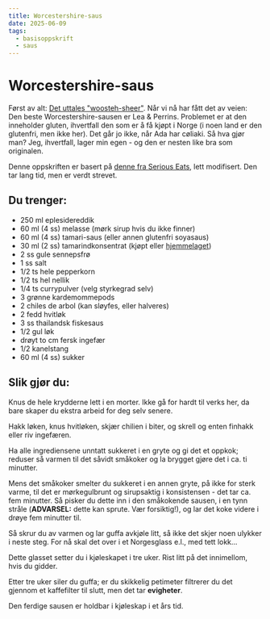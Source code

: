 ```yaml
---
title: Worcestershire-saus
date: 2025-06-09
tags:
  - basisoppskrift
  - saus
---
```

# Worcestershire-saus

Først av alt: [Det uttales "woosteh-sheer"](https://www.youtube.com/watch?v=cpvCdxbTeUI). Når vi nå har fått det av veien:
Den beste Worcestershire-sausen er Lea & Perrins.  Problemet er at den inneholder gluten, ihvertfall den som er å få kjøpt
i Norge (i noen land er den glutenfri, men ikke her).  Det går jo ikke, når Ada har cøliaki.  Så hva gjør man?  Jeg, ihvertfall,
lager min egen - og den er nesten like bra som originalen.

Denne oppskriften er basert på [denne fra Serious Eats](https://www.seriouseats.com/sauced-worcestershire-sauce-recipe),
lett modifisert.  Den tar lang tid, men er verdt strevet.

## Du trenger:

* 250 ml eplesidereddik
* 60 ml (4 ss) melasse (mørk sirup hvis du ikke finner)
* 60 ml (4 ss) tamari-saus (eller annen glutenfri soyasaus)
* 30 ml (2 ss) tamarindkonsentrat (kjøpt eller [hjemmelaget](https://showmethecurry.com/odds-ends/homemade-tamarind-concentrate-paste.html))
* 2 ss gule sennepsfrø
* 1 ss salt
* 1/2 ts hele pepperkorn
* 1/2 ts hel nellik
* 1/4 ts currypulver (velg styrkegrad selv)
* 3 grønne kardemommepods
* 2 chiles de arbol (kan sløyfes, eller halveres)
* 2 fedd hvitløk
* 3 ss thailandsk fiskesaus
* 1/2 gul løk
* drøyt to cm fersk ingefær
* 1/2 kanelstang
* 60 ml (4 ss) sukker

## Slik gjør du:

Knus de hele krydderne lett i en morter. Ikke gå for hardt til verks her, da bare skaper du ekstra arbeid for deg selv
senere.

Hakk løken, knus hvitløken, skjær chilien i biter, og skrell og enten finhakk eller riv ingefæren.

Ha alle ingrediensene unntatt sukkeret i en gryte og gi det et oppkok; reduser så varmen til det såvidt småkoker og la
brygget gjøre det i ca. ti minutter.

Mens det småkoker smelter du sukkeret i en annen gryte, på ikke for sterk varme, til det er mørkegulbrunt og sirupsaktig
i konsistensen - det tar ca. fem minutter.  Så pisker du dette inn i den småkokende sausen, i en tynn stråle (**ADVARSEL:**
dette kan sprute.  Vær forsiktig!), og lar det koke videre i drøye fem minutter til.

Så skrur du av varmen og lar guffa avkjøle litt, så ikke det skjer noen ulykker i neste steg.  For nå skal det over i et
Norgesglass e.l., med tett lokk...

Dette glasset setter du i kjøleskapet i tre uker.  Rist litt på det innimellom, hvis du gidder.

Etter tre uker siler du guffa; er du skikkelig petimeter filtrerer du det gjennom et kaffefilter til slutt, men det tar
**evigheter**.

Den ferdige sausen er holdbar i kjøleskap i et års tid.

